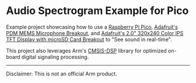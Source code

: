 # Audio Spectrogram Example for Pico

Example project showcasing how to use a [Raspberry Pi Pico](https://www.raspberrypi.org/products/raspberry-pi-pico/), [Adafruit's PDM MEMS Microphone Breakout](https://www.adafruit.com/product/3492), and [Adafruit's 2.0" 320x240 Color IPS TFT Display with microSD Card Breakout](https://www.adafruit.com/product/4311) to "See sound in real-time".

This project also leverages Arm's [CMSIS-DSP](https://arm-software.github.io/CMSIS_5/DSP/html/index.html) library for optimized on-board digital signaling processing.

---

Disclaimer: This is not an official Arm product.
